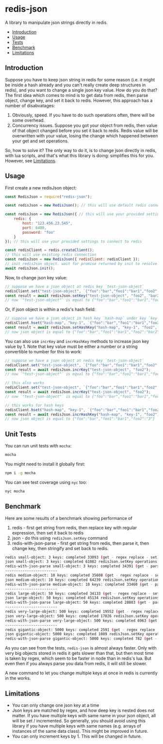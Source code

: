 # redis-json

A library to manipulate json strings directly in redis.

- [Introduction](#introduction)
- [Usage](#usage)
- [Tests](#unit-tests)
- [Benchmark](#benchmark)
- [Limitations](#limitations)

## Introduction

Suppose you have to keep json string in redis for some reason (i.e. it might be inside a hash already and you can't really create deep structures in redis), and you want to change a single json key value. How do you do that? The first idea which comes to mind is to get data from redis, then parse object, change key, and set it back to redis. However, this approach has a number of disabvatages:

1. Obviously, speed. If you have to do such operations often, there will be some overhead.
2. Concurrency issues. Suppose you got your object from redis, then value of that object changed before you set it back to redis. Redis value will be overwritten with your value, losing the change which happened between your get and set operations.

So, how to solve it? The only way to do it, is to change json directly in redis, with lua scripts, and that's what this library is doing: simplifies this for you. However, see [Limitations](#limitations).

## Usage

First create a new redisJson object:

```javascript
const RedisJson = require("redis-json");

const redisJson = new RedisJson(); // this will use default redis connection settings

const redisJson = new RedisJson({ // this will use your provided settings to connect to redis
    redis: {
        host: "123.456.23.545",
        port: 6400,
        password: "foo"
    }
}); // this will use your provided settings to connect to redis

const redisClient = redis.createClient();
// this will use existing redis connection
const redisJson = new RedisJson({ redisClient: redisClient });
// init redisJson object. wait for promise returned by init to resolve
await redisJson.init();
```

Now, to change json key value:

```javascript
// suppose we have a json object at redis key `test-json-object`
redisClient.set("test-json-object", `{"foo":"bar","foo1":"bar1","foo2":2}`);
const result = await redisJson.setKey("test-json-object", "foo2", "bar2");
// now `"test-json-object"` is equal to {"foo":"bar","foo1":"bar1","foo2":"bar2"}

```

Or, if json object is within a redis's hash field:

```javascript
// suppose we have a json object in hash key `hash-map` under key `key-1`
redisClient.hset("hash-map", "key-1", `{"foo":"bar","foo1":"bar1","foo2":2}`);
const result = await redisJson.setHashKey("hash-map", "key-1", "foo2", "bar2");
// now json object is equal to {"foo":"bar","foo1":"bar1","foo2":"bar2"}
```

You can also use `incrKey` and `incrHashKey` methods to increase json key value by 1. Note that key value must be either a number or a string convertible to number for this to work:

```javascript
// suppose we have a json object at redis key `test-json-object`
redisClient.set("test-json-object", `{"foo":"bar","foo1":"bar1","foo2":2}`);
const result = await redisJson.incrKey("test-json-object", "foo2");
// now `"test-json-object"` is equal to {"foo":"bar","foo1":"bar1","foo2":3}

// this also works
redisClient.set("test-json-object", `{"foo":"bar","foo1":"bar1","foo2":"2"}`);
const result = await redisJson.incrKey("test-json-object", "foo2");
// now `"test-json-object"` is equal to {"foo":"bar","foo1":"bar1","foo2":"3"}

// this works for hash keys
redisClient.hset("hash-map", "key-1", `{"foo":"bar","foo1":"bar1","foo2":2}`);
const result = await redisJson.incrHashKey("hash-map", "key-1", "foo2");
// now json object is equal to {"foo":"bar","foo1":"bar1","foo2":"3"}
```

## Unit Tests

You can run unit tests with `mocha`:

```bash
mocha
```

You might need to install it globally first:

```bash
npm i -g mocha
```

You can see test coverage using `nyc` too:

```bash
nyc mocha
```

## Benchmark

Here are some results of a benchmark showing performance of

1. redis - first get string from redis, then replace key with regular expression, then set it back to redis
2. json - do this using `redisJson.setKey` command
3. redis-with-json-parse - first get string from redis, then parse it, then change key, then stringify and set back to redis.

```bash
redis small-object: 3 keys: completed 33093 (get - regex replace - set) operations within 5000ms
json small-object: 3 keys: completed 61082 redisJson.setKey operations within 5000ms
redis-with-json-parse small-object: 3 keys: completed 34391 (get - parse - stringify - set) operations within 5000ms
------------------------
redis medium-object: 10 keys: completed 35608 (get - regex replace - set) operations within 5000ms
json medium-object: 10 keys: completed 64239 redisJson.setKey operations within 5000ms
redis-with-json-parse medium-object: 10 keys: completed 33460 (get - parse - stringify - set) operations within 5000ms
------------------------
redis large-object: 50 keys: completed 34133 (get - regex replace - set) operations within 5000ms
json large-object: 50 keys: completed 45134 redisJson.setKey operations within 5000ms
redis-with-json-parse large-object: 50 keys: completed 28803 (get - parse - stringify - set) operations within 5000ms
------------------------
redis very-large-object: 500 keys: completed 19552 (get - regex replace - set) operations within 5000ms
json very-large-object: 500 keys: completed 17026 redisJson.setKey operations within 5000ms
redis-with-json-parse very-large-object: 500 keys: completed 6963 (get - parse - stringify - set) operations within 5000ms
------------------------
redis gigantic-object: 5000 keys: completed 2591 (get - regex replace - set) operations within 5000ms
json gigantic-object: 5000 keys: completed 1089 redisJson.setKey operations within 5000ms
redis-with-json-parse gigantic-object: 5000 keys: completed 782 (get - parse - stringify - set) operations within 5000ms
```

As you can see from the tests, `redis-json` is almost always faster. Only with very big objects stored in redis it gets slower than that, but then most time is taken by regex, which seem to be faster in node than in redis's lua. But even then if you always parse you data from redis, it will still be slower.

A new command to let you change multiple keys at once in redis is currently in the works.

## Limitations

- You can only change one json key at a time
- Json keys are matched by regex, and how deep key is nested does not matter. If you have multiple keys with same name in your json object, all will be set / incremented. So generally, you should avoid using this library if you have multiple keys with same names (e.g. arrays of instances of the same data class). This might be improved in future.
- You can only increment keys by 1. This will be changed in future.
